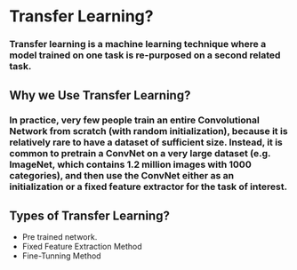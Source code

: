 # Transfer Learning?
### Transfer learning is a machine learning technique where a model trained on one task is re-purposed on a second related task.
## Why we Use Transfer Learning?
### In practice, very few people train an entire Convolutional Network from scratch (with random initialization), because it is relatively rare to have a dataset of sufficient size. Instead, it is common to pretrain a ConvNet on a very large dataset (e.g. ImageNet, which contains 1.2 million images with 1000 categories), and then use the ConvNet either as an initialization or a fixed feature extractor for the task of interest.
## Types of Transfer Learning?
* Pre trained network.
* Fixed Feature Extraction Method
* Fine-Tunning Method
    
